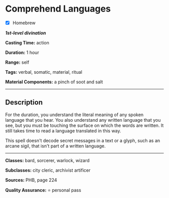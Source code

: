 # Comprehend Languages

- [x] Homebrew

***1st-level divination***

**Casting Time:** action

**Duration:** 1 hour

**Range:** self

**Tags:** verbal, somatic, material, ritual

**Material Components:** a pinch of soot and salt

---

## Description
For the duration, you understand the literal meaning of any spoken language that you hear.
You also understand any written language that you see, but you must be touching the surface on which the words are written.
It still takes time to read a language translated in this way.

This spell doesn't decode secret messages in a text or a glyph, such as an arcane sigil, that isn't part of a written language.

---

**Classes:** bard, sorcerer, warlock, wizard

**Subclasses:** city cleric, archivist artificer

**Sources:** PHB, page 224

**Quality Assurance:** :star: personal pass
